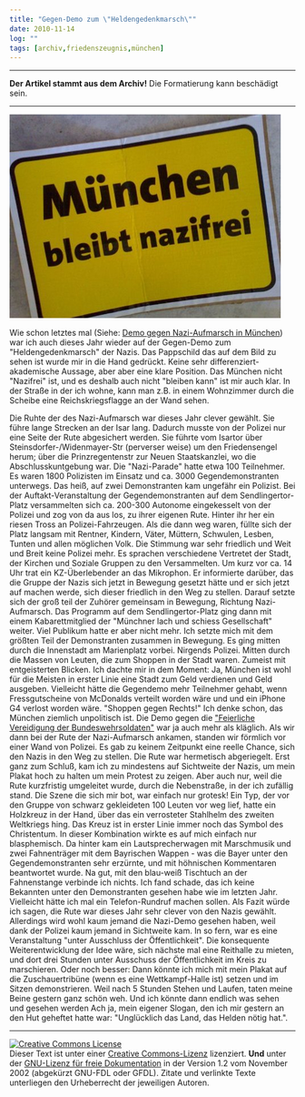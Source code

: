 ```yaml
---
title: "Gegen-Demo zum \"Heldengedenkmarsch\""
date: 2010-11-14
log: ""
tags: [archiv,friedenszeugnis,münchen]
---
```

<hr><b>Der Artikel stammt aus dem Archiv!</b> Die Formatierung kann beschädigt sein.<hr>

![demo_2010_11_13.JPG](demo_2010_11_13.JPG)

Wie schon letztes mal (Siehe: <a href="http://www.the-independent-friend.de/?q=node/556">Demo gegen Nazi-Aufmarsch in M&uuml;nchen</a>) war ich auch dieses Jahr wieder auf der Gegen-Demo zum &quot;Heldengedenkmarsch&quot; der Nazis. Das Pappschild das auf dem Bild zu sehen ist wurde mir in die Hand gedr&uuml;ckt. Keine sehr differenziert-akademische Aussage, aber aber eine klare Position. Das M&uuml;nchen nicht &quot;Nazifrei&quot; ist, und es deshalb auch nicht &quot;bleiben kann&quot; ist mir auch klar. In der Stra&szlig;e in der ich wohne, kann man z.B. in einem Wohnzimmer durch die Scheibe eine Reichskriegsflagge an der Wand sehen.
<!--break-->
Die Ruhte der des Nazi-Aufmarsch war dieses Jahr clever gew&auml;hlt. Sie f&uuml;hre lange Strecken an der Isar lang. Dadurch musste von der Polizei nur eine Seite der Rute abgesichert werden. Sie f&uuml;hrte vom Isartor &uuml;ber Steinsdorfer-/Widenmayer-Str (perverser weise) um den Friedensengel herum; &uuml;ber die Prinzregentenstr zur Neuen Staatskanzlei, wo die Abschlusskuntgebung war.
Die &quot;Nazi-Parade&quot; hatte etwa 100 Teilnehmer. Es waren 1800 Polizisten im Einsatz und ca. 3000 Gegendemonstranten unterwegs. Das hei&szlig;, auf zwei Demonstranten kam ungef&auml;hr ein Polizist. Bei der Auftakt-Veranstaltung der Gegendemonstranten auf dem Sendlingertor-Platz versammelten sich ca. 200-300 Autonome eingekesselt von der Polizei und zog von da aus los, zu ihrer eigenen Rute. Hinter ihr her ein riesen Tross an Polizei-Fahrzeugen. Als die dann weg waren, f&uuml;llte sich der Platz langsam mit Rentner, Kindern, V&auml;ter, M&uuml;ttern, Schwulen, Lesben, Tunten und allen m&ouml;glichen Volk. Die Stimmung war sehr friedlich und Weit und Breit keine Polizei mehr. Es sprachen verschiedene Vertretet der Stadt, der Kirchen und Soziale Gruppen zu den Versammelten. Um kurz vor ca. 14 Uhr trat ein KZ-&Uuml;berlebender an das Mikrophon. Er informierte dar&uuml;ber, das die Gruppe der Nazis sich jetzt in Bewegung gesetzt h&auml;tte und er sich jetzt auf machen werde, sich dieser friedlich in den Weg zu stellen. Darauf setzte sich der gro&szlig; teil der Zuh&ouml;rer gemeinsam in Bewegung, Richtung Nazi-Aufmarsch. Das Programm auf dem Sendlingertor-Platz ging dann mit einem Kabarettmitglied der &quot;M&uuml;nchner lach und schiess Gesellschaft&quot; weiter. Viel Publikum hatte er aber nicht mehr.
Ich setzte mich mit dem gr&ouml;&szlig;ten Teil der Demonstranten zusammen in Bewegung. Es ging mitten durch die Innenstadt am Marienplatz vorbei. Nirgends Polizei. Mitten durch die Massen von Leuten, die zum Shoppen in der Stadt waren. Zumeist mit entgeisterten Blicken. Ich dachte mir in dem Moment: Ja, M&uuml;nchen ist wohl f&uuml;r die Meisten in erster Linie eine Stadt zum Geld verdienen und Geld ausgeben. Vielleicht h&auml;tte die Gegendemo mehr Teilnehmer gehabt, wenn Fressgutscheine von McDonalds verteilt worden w&auml;re und und ein iPhone G4 verlost worden w&auml;re. &quot;Shoppen gegen Rechts!&quot; Ich denke schon, das M&uuml;nchen ziemlich unpolitisch ist. Die Demo gegen die <a href="http://www.the-independent-friend.de/?q=node/241">&quot;Feierliche Vereidigung der Bundeswehrsoldaten&quot;</a> war ja auch mehr als kl&auml;glich.
Als wir dann bei der Rute der Nazi-Aufmarsch ankamen, standen wir f&ouml;rmlich vor einer Wand von Polizei. Es gab zu keinem Zeitpunkt eine reelle Chance, sich den Nazis in den Weg zu stellen. Die Rute war hermetisch abgeriegelt. Erst ganz zum Schlu&szlig;, kam ich zu mindestens auf Sichtweite der Nazis, um mein Plakat hoch zu halten um mein Protest zu zeigen. Aber auch nur, weil die Rute kurzfristig umgeleitet wurde, durch die Nebenstra&szlig;e, in der ich zuf&auml;llig stand. Die Szene die sich mir bot, war einfach nur grotesk! Ein Typ, der vor den Gruppe von schwarz gekleideten 100 Leuten vor weg lief, hatte ein Holzkreuz in der Hand, &uuml;ber das ein verrosteter Stahlhelm des zweiten Weltkriegs hing. Das Kreuz ist in erster Linie immer noch das Symbol des Christentum. In dieser Kombination wirkte es auf mich einfach nur blasphemisch. Da hinter kam ein Lautsprecherwagen mit Marschmusik und zwei Fahnentr&auml;ger mit dem Bayrischen Wappen - was die Bayer unter den Gegendemonstranten sehr erz&uuml;rnte, und mit h&ouml;hnischen Kommentaren beantwortet wurde. Na gut, mit den blau-wei&szlig; Tischtuch an der Fahnenstange verbinde ich nichts.
Ich fand schade, das ich keine Bekannten unter den Demonstranten gesehen habe wie im letzten Jahr. Vielleicht h&auml;tte ich mal ein Telefon-Rundruf machen sollen. Als Fazit w&uuml;rde ich sagen, die Rute war dieses Jahr sehr clever von den Nazis gew&auml;hlt. Allerdings wird wohl kaum jemand die Nazi-Demo gesehen haben, weil dank der Polizei kaum jemand in Sichtweite kam. In so fern, war es eine Veranstaltung &quot;unter Ausschluss der &Ouml;ffentlichkeit&quot;. Die konsequente Weiterentwicklung der Idee w&auml;re, sich n&auml;chste mal eine Reithalle zu mieten, und dort drei Stunden unter Ausschuss der &Ouml;ffentlichkeit im Kreis zu marschieren. Oder noch besser: Dann k&ouml;nnte ich mich mit mein Plakat auf die Zuschauertrib&uuml;ne (wenn es eine Wettkampf-Halle ist) setzen und im Sitzen demonstrieren. Weil nach 5 Stunden Stehen und Laufen, taten meine Beine gestern ganz sch&ouml;n weh. Und ich k&ouml;nnte dann endlich was sehen und gesehen werden
Ach ja, mein eigener Slogan, den ich mir gestern an den Hut geheftet hatte war: &quot;Ungl&uuml;cklich das Land, das Helden n&ouml;tig hat.&quot;.
<hr />
<a href="http://creativecommons.org/licenses/by-sa/3.0/de/" rel="license"><img src="http://i.creativecommons.org/l/by-sa/3.0/de/88x31.png" style="border-width: 0pt;" alt="Creative Commons License" /></a> <br />
Dieser <span rel="dc:type" href="http://purl.org/dc/dcmitype/Text" xmlns:dc="http://purl.org/dc/elements/1.1/">Text</span> ist unter einer <a href="http://creativecommons.org/licenses/by-sa/3.0/de/" rel="license">Creative Commons-Lizenz</a> lizenziert. <b>Und</b> unter der <a href="http://de.wikipedia.org/wiki/GFDL">GNU-Lizenz f&uuml;r freie Dokumentation</a> in der Version 1.2 vom November 2002 (abgek&uuml;rzt GNU-FDL oder GFDL). Zitate und verlinkte Texte unterliegen den Urheberrecht der jeweiligen Autoren.
